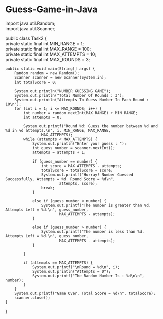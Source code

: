 # Guess-Game-in-Java
import java.util.Random; <br>
import java.util.Scanner; <br>

public class Task2 { <br>
    private static final int MIN_RANGE = 1; <br>
    private static final int MAX_RANGE = 100; <br>
    private static final int MAX_ATTEMPTS = 10; <br>
    private static final int MAX_ROUNDS = 3; <br>

    public static void main(String[] args) {
        Random random = new Random();
        Scanner scanner = new Scanner(System.in);
        int totalScore = 0;

        System.out.println("NUMBER GUESSING GAME");
        System.out.println("Total Number Of Rounds : 3");
        System.out.println("Attempts To Guess Number In Each Round : 10\n");
        for (int i = 1; i <= MAX_ROUNDS; i++) {
            int number = random.nextInt(MAX_RANGE) + MIN_RANGE;
            int attempts = 0;

            System.out.printf("Round %d: Guess the number between %d and %d in %d attempts.\n", i, MIN_RANGE, MAX_RANGE,
                    MAX_ATTEMPTS);
            while (attempts < MAX_ATTEMPTS) {
                System.out.println("Enter your guess : ");
                int guess_number = scanner.nextInt();
                attempts = attempts + 1;

                if (guess_number == number) {
                    int score = MAX_ATTEMPTS - attempts;
                    totalScore = totalScore + score;
                    System.out.printf("Hurray! Number Guessed Successfully. Attempts = %d. Round Score = %d\n",
                            attempts, score);
                    break;
                }

                else if (guess_number < number) {
                    System.out.printf("The number is greater than %d. Attempts Left = %d.\n", guess_number,
                            MAX_ATTEMPTS - attempts);
                }

                else if (guess_number > number) {
                    System.out.printf("The number is less than %d. Attempts Left = %d.\n", guess_number,
                            MAX_ATTEMPTS - attempts);
                }

            }

            if (attempts == MAX_ATTEMPTS) {
                System.out.printf("\nRound = %d\n", i);
                System.out.println("Attempts = 0");
                System.out.printf("The Random Number Is : %d\n\n", number);
            }
        }
        System.out.printf("Game Over. Total Score = %d\n", totalScore);
        scanner.close();
    }
}
